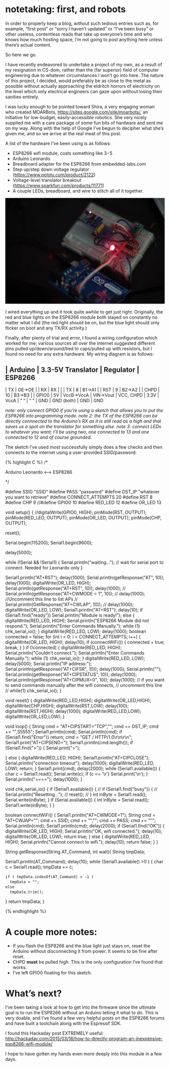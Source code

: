 notetaking:
first, and robots
======

In order to properly keep a blog, without such tedious entries such as, for example, “first post”
or “sorry I haven’t updated” or “I’ve been busy” or other useless, contentless reads that take up 
everyone’s time and who knows how much hosting space, I’m not going to post anything here unless there’s 
actual content.

So here we go.

I have recently endeavored to undertake a project of my own, as a result of my resignation in CS-dom,
rather than the (far superior) field of computer engineering due to whatever circumstances I won’t go into
here. The nature of this project, I decided, would preferably be as close to the metal as possible without 
actually approaching the eldritch horrors of electricity on the level which only electrical engineers can 
gaze upon without losing their sanities entirely.

I was lucky enough to be pointed toward Shira, a very engaging woman who created MOARBots, https://sites.google.com/site/moarbots/, an initiative 
for low-budget, easily-accessible robotics. She very nicely supplied me with a care package of some fun bits 
of hardware and sent me on my way. Along with the help of Google I’ve begun to decipher what she’s given me, 
and so we arrive at the real meat of this post.

A list of the hardware I’ve been using is as follows:

* ESP8266 wifi module, costs something like $3-$5
* Arduino Leonardo
* Breadboard adapter for the ESP8266 from embedded-labs.com
* Step up/step down voltage regulator (https://www.pololu.com/product/2122)
* Voltage-level translator breakout (https://www.sparkfun.com/products/11771)
* A couple LEDs, breadboard, and wire to stitch all of it together.

![Arduino Leonardo and ESP8266](/assets/itsalive.jpg)

I wired everything up and it took quite awhile to get just right. Originally, the red and blue lights on the 
ESP8266 module both stayed on constantly no matter what I did (the red light should be on, but the blue light
should only flicker on boot and any TX/RX activity.)

Finally, after plenty of trial and error, I found a wiring configuration which worked for me; various sources all 
over the internet suggested different pins pulled up/down/around/tied to caps/pulled up with resistors, but I found 
no need for any extra hardware. My wiring diagram is as follows:

| Arduino | 3.3-5V Translator | Regulator | ESP8266
------------------------------------------------
| TX   | OE->OE     |                   | RX
| RX   |            |                   | TX 
| 8    | B1->A1     |                   | RST
| 9    | B2->A2     |                   | CHPD
| 10   | B3->B3     |                   | GPIO0
| 5V   | VccB->VccA | VIN->Vout         | VCC, CHPD
| 3.3V | VccA       | “ “               | “ ”
| GND  | GND (both) | GND               | GND

*note: only connect GPIO0 if you’re using a sketch that allows you to put the ESP8266 into programming mode.*
*note 2: the TX of the ESP8266 can be directly connnected to the Arduino’s RX as it is still read as a high and 
that saves us a spot on the translator for something else.
note 3: connect LEDs to whatever you want; I’ll be using two, one connected to 13 and one connected to 12 and of course grounded.*

The sketch I’ve used most successfully simply does a few checks and then connects to the internet using a user-provided SSID/password:

{% highlight C %}
/*

Arduino Leonardo <--> ESP8266

*/

#define SSID "SSID"
#define PASS "password"
#define DST_IP "whatever you want to retrieve"
#define CONNECT_ATTEMPTS 20
#define RST 8
#define CHP 9
//#define GPIO0 10
#define RED_LED 12
#define OR_LED 13

void setup() {
  //digitalWrite(GPIO0, HIGH);
  pinMode(RST, OUTPUT);
  pinMode(RED_LED, OUTPUT);
  pinMode(OR_LED, OUTPUT);
  pinMode(CHP, OUTPUT);

  reset();

  Serial.begin(115200);
  Serial1.begin(9600);

  delay(5000);
  
  while (!Serial && !Serial1) {
     Serial.println("waiting..."); // wait for serial port to connect. Needed for Leonardo only
  } 
  
  Serial1.println("AT+RST");
  delay(1000);
  Serial.println(getResponse("AT", 10));
  delay(1000);
  digitalWrite(OR_LED, HIGH);
  Serial.println(getResponse("AT+RST", 10));
  delay(1000);
//  Serial.println(getResponse("AT+CWMODE = 1", 10));
//  delay(1000);
//Uncomment this line to list APs
//  Serial.println(GetResponse("AT+CWLAP", 10));
//  delay(1000);
  digitalWrite(OR_LED, LOW);
  Serial1.println("AT+RST");
  delay(10);
  if (Serial1.find("ready")) Serial.println("Module is ready!");
  else {
    digitalWrite(RED_LED, HIGH);
    Serial.println("ESP8266 Module did not respond.");
    Serial.println("Enter Commands Manually.");
    while (1) chk_serial_io();
  }
  digitalWrite(RED_LED, LOW);
  delay(1000);
  boolean connected = false;
  for (int i = 0; i < CONNECT_ATTEMPTS; i++) {
    digitalWrite(OR_LED, HIGH);
    delay(10);
    if (connectWiFi()) {
      connected = true;
      break;
    }
  }
  if (!connected) {
    digitalWrite(RED_LED, HIGH);
    Serial.println("Couldn't connect.");
    Serial.println("Enter Commands Manually.");
    while (1) chk_serial_io();
  }
  digitalWrite(RED_LED, LOW);
  delay(5000);
  Serial.println("IP address:");
  Serial.println(getResponse("AT+CIFSR", 10));
  delay(1000);
  Serial.println("");
  Serial.println(getResponse("AT+CIPSTATUS", 10));
  delay(1000);
  Serial.println(getResponse("AT+CIPMUX=0", 10));
  delay(1000);
  // if you want to send commands manually after the wifi connects,
  // uncomment this line
  // while(1) chk_serial_io();
}

void reset() {
  digitalWrite(RED_LED,HIGH);
  digitalWrite(OR_LED,HIGH);
  digitalWrite(CHP,HIGH);
  digitalWrite(RST,LOW);
  delay(100);
  digitalWrite(RST,HIGH);
  delay(1000);
  digitalWrite(RED_LED,LOW);
  digitalWrite(OR_LED,LOW);
}

void loop() {
  String cmd = "AT+CIPSTART=\"TCP\",\"";
  cmd += DST_IP;
  cmd += "\",55555";
  Serial1.println(cmd);
  Serial.println(cmd);
  if (Serial1.find("Error")) return;
  cmd = "GET / HTTP/1.0\r\n\r\n";
  Serial1.print("AT+CIPSEND=");
  Serial1.println(cmd.length());
  if (Serial1.find(">")) {
    Serial.print(">");

  } else {
    digitalWrite(RED_LED, HIGH);
    Serial1.println("AT+CIPCLOSE");
    Serial.println("connection timeout");
    delay(1000);
    digitalWrite(RED_LED, LOW);
    return;
  }
  Serial1.print(cmd);
  delay(2000);
  while (Serial1.available()) {
    char c = Serial1.read();
    Serial.write(c);
    if (c == '\r') Serial.print('\n');
  }
  Serial.println("====");
  delay(1000);
}

void chk_serial_io() {
  if (Serial1.available()) {
//    if (Serial1.find("busy")) {
//      Serial.println("Resetting...");
//      reset();
//    }
    int inByte = Serial1.read();
    Serial.write(inByte);
  }
  if (Serial.available()) {
    int inByte = Serial.read();
    Serial1.write(inByte);
  }
}

boolean connectWiFi() {
  Serial1.println("AT+CWMODE=1");
  String cmd = "AT+CWJAP=\"";
  cmd += SSID;
  cmd += "\",\"";
  cmd += PASS;
  cmd += "\"";
  Serial.println(cmd);
  Serial1.println(cmd);
  delay(2000);
  if (Serial1.find("OK")) {
    digitalWrite(OR_LED, HIGH);
    Serial.println("OK, wifi connected.");
    delay(10);
    digitalWrite(OR_LED, LOW);
    return true;
  } else {
    digitalWrite(RED_LED, HIGH);
    Serial.println("Cannot connect to wifi.");
    delay(10);
    return false;
  }
}

String getResponse(String AT_Command, int wait){
  String tmpData;
  
  Serial1.println(AT_Command);
  delay(10);
  while (Serial1.available() >0 )  {
    char c = Serial1.read();
    tmpData += c;
    
    if ( tmpData.indexOf(AT_Command) > -1 )         
      tmpData = "";
    else
      tmpData.trim();       
          
   }
   return tmpData;
}

{% endhighlight %}


A couple more notes:
====================
* If you flash the ESP8266 and the blue light just stays on, reset the Arduino without disconnecting it from power.
It seems to be fine after reset.
* CHPD __must__ be pulled high. This is the only configuration I’ve found that works.
* I’ve left GPIO0 floating for this sketch. 

What’s next?
============

I’ve been taking a look at how to get into the firmware since the ultimate goal is to run the ESP8266
 without an Arduino telling it what to do. This is very doable, and I’ve found a few very helpful posts on 
 the ESP8266 forums and have built a toolchain along with the Espressif SDK. 

I found this Hackaday post EXTREMELY useful: http://hackaday.com/2015/03/18/how-to-directly-program-an-inexpensive-esp8266-wifi-module/

I hope to have gotten my hands even more deeply into this module in a few days.
